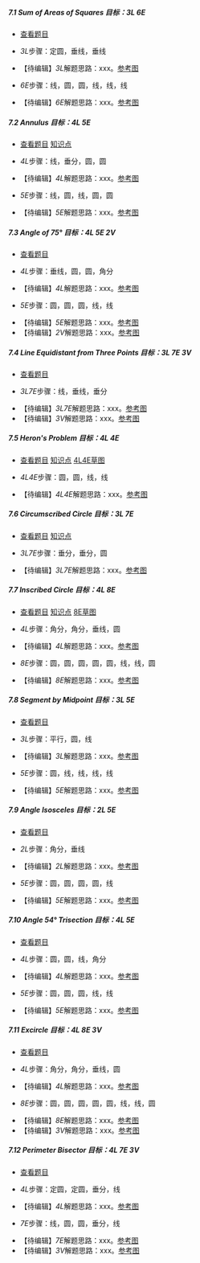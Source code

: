##### 7.1 Sum of Areas of Squares *目标：3L 6E*
- [查看题目](images/level/sum-squares.png) 
+ *3L*步骤：定圆，垂线，垂线
- 【待编辑】*3L*解题思路：xxx。[参考图](solved/7.1.3L.png)
+ *6E*步骤：线，圆，圆，线，线，线
- 【待编辑】*6E*解题思路：xxx。[参考图](solved/7.1.6E.png)


##### 7.2 Annulus *目标：4L 5E*
- [查看题目](images/level/annulus.png) [知识点](images/hints/Fact-CircleArea.png) 
+ *4L*步骤：线，垂分，圆，圆
- 【待编辑】*4L*解题思路：xxx。[参考图](solved/7.2.4L.png)
+ *5E*步骤：线，圆，线，圆，圆
- 【待编辑】*5E*解题思路：xxx。[参考图](solved/7.2.5E.png)


##### 7.3 Angle of 75° *目标：4L 5E 2V*
- [查看题目](images/level/angle75.png) 
+ *4L*步骤：垂线，圆，圆，角分
- 【待编辑】*4L*解题思路：xxx。[参考图](solved/7.3.4L.png)
+ *5E*步骤：圆，圆，圆，线，线
- 【待编辑】*5E*解题思路：xxx。[参考图](solved/7.3.5E.png)
- 【待编辑】*2V*解题思路：xxx。[参考图](solved/7.3.2V.png)


##### 7.4 Line Equidistant from Three Points *目标：3L 7E 3V*
- [查看题目](images/level/equidistant3.png) 
+ *3L7E*步骤：线，垂线，垂分
- 【待编辑】*3L7E*解题思路：xxx。[参考图](solved/7.4.3L7E.png)
- 【待编辑】*3V*解题思路：xxx。[参考图](solved/7.4.3V.png)


##### 7.5 Heron's Problem *目标：4L 4E*
- [查看题目](images/level/heron.png) [知识点](images/hints/Fact-MirrorSymmetry.png) [4L4E草图](images/hints/Draft-Heron.png) 
+ *4L4E*步骤：圆，圆，线，线
- 【待编辑】*4L4E*解题思路：xxx。[参考图](solved/7.5.4L4E.png)


##### 7.6 Circumscribed Circle *目标：3L 7E*
- [查看题目](images/level/circle3.png) [知识点](images/hints/Fact-CircumCircle.png) 
+ *3L7E*步骤：垂分，垂分，圆
- 【待编辑】*3L7E*解题思路：xxx。[参考图](solved/7.6.3L7E.png)


##### 7.7 Inscribed Circle *目标：4L 8E*
- [查看题目](images/level/circle-in-triangle.png) [知识点](images/hints/Fact-Incircle.png) [8E草图](images/hints/Draft-CircleInTriangle.png)
+ *4L*步骤：角分，角分，垂线，圆
- 【待编辑】*4L*解题思路：xxx。[参考图](solved/7.7.4L.png)
+ *8E*步骤：圆，圆，圆，圆，圆，线，线，圆
- 【待编辑】*8E*解题思路：xxx。[参考图](solved/7.7.8E.png)


##### 7.8 Segment by Midpoint *目标：3L 5E*
- [查看题目](images/level/angle-midpoint.png) 
+ *3L*步骤：平行，圆，线
- 【待编辑】*3L*解题思路：xxx。[参考图](solved/7.8.3L.png)
+ *5E*步骤：圆，线，线，线，线
- 【待编辑】*5E*解题思路：xxx。[参考图](solved/7.8.5E.png)


##### 7.9 Angle Isosceles *目标：2L 5E*
- [查看题目](images/level/angle-isosceles.png) 
+ *2L*步骤：角分，垂线
- 【待编辑】*2L*解题思路：xxx。[参考图](solved/7.9.2L.png)
+ *5E*步骤：圆，圆，圆，圆，线
- 【待编辑】*5E*解题思路：xxx。[参考图](solved/7.9.5E.png)


##### 7.10 Angle 54° Trisection *目标：4L 5E*
- [查看题目](images/level/angle-trisection54.png) 
+ *4L*步骤：圆，圆，线，角分
- 【待编辑】*4L*解题思路：xxx。[参考图](solved/7.10.4L.png)
+ *5E*步骤：圆，圆，圆，线，线
- 【待编辑】*5E*解题思路：xxx。[参考图](solved/7.10.5E.png)


##### 7.11 Excircle *目标：4L 8E 3V*
- [查看题目](images/level/excircle.png) 
+ *4L*步骤：角分，角分，垂线，圆
- 【待编辑】*4L*解题思路：xxx。[参考图](solved/7.11.4L.png)
+ *8E*步骤：圆，圆，圆，圆，圆，线，线，圆
- 【待编辑】*8E*解题思路：xxx。[参考图](solved/7.11.8E.png)
- 【待编辑】*3V*解题思路：xxx。[参考图](solved/7.11.3V.png)


##### 7.12 Perimeter Bisector *目标：4L 7E 3V*
- [查看题目](images/level/perimeter-bisector.png) 
+ *4L*步骤：定圆，定圆，垂分，线
- 【待编辑】*4L*解题思路：xxx。[参考图](solved/7.12.4L.png)
+ *7E*步骤：线，圆，圆，垂分，线
- 【待编辑】*7E*解题思路：xxx。[参考图](solved/7.12.7E.png)
- 【待编辑】*3V*解题思路：xxx。[参考图](solved/7.12.3V.png)

